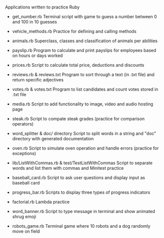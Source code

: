Applications written to practice Ruby

- get_number.rb
Terminal script with game to guess a number between 0 and 100 in 10 guesses

- vehicle_methods.rb
Practice for defining and calling methods

- animals.rb
Superclass, classes and classification of animals per abilities

- payslip.rb
Program to calculate and print payslips for employees based on hours or days worked

- prices.rb
Script to calculate total price, deductions and discounts

- reviews.rb & reviews.txt
Program to sort through a text (in .txt file) and return specific adjectives

- votes.rb & votes.txt
Program to list candidates and count votes stored in .txt file

- media.rb
Script to add functionality to image, video and audio hosting page

- steak.rb
Script to compate steak grades (practice for comparison operators)

- word_splitter & doc/ directory
Script to split words in a string and "doc" directory with generated documentation

- oven.rb
Script to simulate oven operation and handle errors (practice for exceptions)

- lib/ListWithCommas.rb & test/TestListWithCommas
Script to separate words and list them with commas and Minitest practice

- baseball_card.rb
Script to ask user questions and display input as baseball card

- progress_bar.rb
Scripts to display three types of progress indicators

- factorial.rb
Lambda practice

- word_banner.rb
Script to type message in terminal and show animated shrug emoji

- robots_game.rb
Terminal game where 10 robots and a dog randomly move on field
